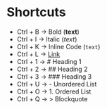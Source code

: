 # Shortcuts 

- Ctrl + B → Bold (**text**)
- Ctrl + I → Italic (*text*)
- Ctrl + K → Inline Code (`text`)
- Ctrl + L → [Link](https://)
- Ctrl + 1 → # Heading 1
- Ctrl + 2 → ## Heading 2
- Ctrl + 3 → ### Heading 3
- Ctrl + U → - Unordered List
- Ctrl + O → 1. Ordered List
- Ctrl + Q → > Blockquote